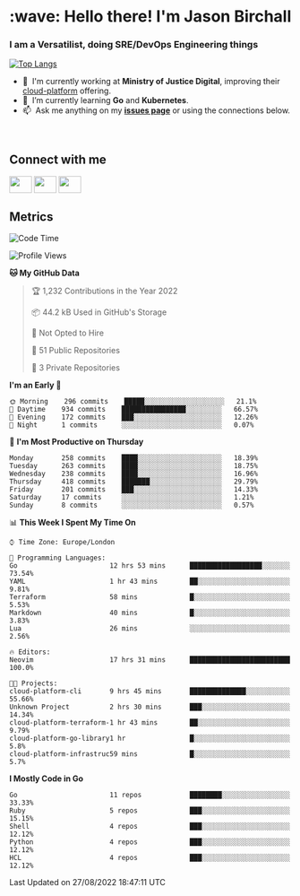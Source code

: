<h1 align="left" id="jason-title">:wave: Hello there! I'm Jason Birchall</h1>
<h3 align="left">I am a Versatilist, doing SRE/DevOps Engineering things</h3>

[![Top Langs](https://github-readme-stats.vercel.app/api?username=jasonBirchall&show_icons=true&count_private=true&include_all_commits=true&theme=gruvbox)](https://github.com/anuraghazra/github-readme-stats)

- :office: &nbsp;I'm currently working at **Ministry of Justice Digital**, improving their [cloud-platform](https://github.com/ministryofjustice/cloud-platform) offering.
- :seedling: &nbsp;I’m currently learning **Go** and **Kubernetes**.
- :mailbox: &nbsp;Ask me anything on my **[issues page]** or using the connections below.


<br>

<h2>Connect with me</h2>
<p>
<a href="https://twitter.com/jsonBirchall" target="blank"><img align="center" src="https://cdn.jsdelivr.net/npm/simple-icons@3.0.1/icons/twitter.svg" alt="" height="30" width="40" /></a>
<a href="https://keybase.io/json0" target="blank"><img align="center" src="https://cdn.jsdelivr.net/npm/simple-icons@3.0.1/icons/keybase.svg" alt="" height="30" width="40" /></a>
<a href="https://www.reddit.com/user/kakorate" target="blank"><img align="center" src="https://cdn.jsdelivr.net/npm/simple-icons@3.0.1/icons/reddit.svg" alt="" height="30" width="40" /></a>
</p>

<h2>Metrics</h2>

<!--START_SECTION:waka-->
![Code Time](http://img.shields.io/badge/Code%20Time-718%20hrs%2014%20mins-blue)

![Profile Views](http://img.shields.io/badge/Profile%20Views-0-blue)

**🐱 My GitHub Data** 

> 🏆 1,232 Contributions in the Year 2022
 > 
> 📦 44.2 kB Used in GitHub's Storage 
 > 
> 🚫 Not Opted to Hire
 > 
> 📜 51 Public Repositories 
 > 
> 🔑 3 Private Repositories  
 > 
**I'm an Early 🐤** 

```text
🌞 Morning    296 commits    █████░░░░░░░░░░░░░░░░░░░░   21.1% 
🌆 Daytime    934 commits    ████████████████░░░░░░░░░   66.57% 
🌃 Evening    172 commits    ███░░░░░░░░░░░░░░░░░░░░░░   12.26% 
🌙 Night      1 commits      ░░░░░░░░░░░░░░░░░░░░░░░░░   0.07%

```
📅 **I'm Most Productive on Thursday** 

```text
Monday       258 commits    ████░░░░░░░░░░░░░░░░░░░░░   18.39% 
Tuesday      263 commits    ████░░░░░░░░░░░░░░░░░░░░░   18.75% 
Wednesday    238 commits    ████░░░░░░░░░░░░░░░░░░░░░   16.96% 
Thursday     418 commits    ███████░░░░░░░░░░░░░░░░░░   29.79% 
Friday       201 commits    ███░░░░░░░░░░░░░░░░░░░░░░   14.33% 
Saturday     17 commits     ░░░░░░░░░░░░░░░░░░░░░░░░░   1.21% 
Sunday       8 commits      ░░░░░░░░░░░░░░░░░░░░░░░░░   0.57%

```


📊 **This Week I Spent My Time On** 

```text
⌚︎ Time Zone: Europe/London

💬 Programming Languages: 
Go                       12 hrs 53 mins      ██████████████████░░░░░░░   73.54% 
YAML                     1 hr 43 mins        ██░░░░░░░░░░░░░░░░░░░░░░░   9.81% 
Terraform                58 mins             █░░░░░░░░░░░░░░░░░░░░░░░░   5.53% 
Markdown                 40 mins             █░░░░░░░░░░░░░░░░░░░░░░░░   3.83% 
Lua                      26 mins             ░░░░░░░░░░░░░░░░░░░░░░░░░   2.56%

🔥 Editors: 
Neovim                   17 hrs 31 mins      █████████████████████████   100.0%

🐱‍💻 Projects: 
cloud-platform-cli       9 hrs 45 mins       ██████████████░░░░░░░░░░░   55.66% 
Unknown Project          2 hrs 30 mins       ███░░░░░░░░░░░░░░░░░░░░░░   14.34% 
cloud-platform-terraform-1 hr 43 mins        ██░░░░░░░░░░░░░░░░░░░░░░░   9.79% 
cloud-platform-go-library1 hr                █░░░░░░░░░░░░░░░░░░░░░░░░   5.8% 
cloud-platform-infrastruc59 mins             █░░░░░░░░░░░░░░░░░░░░░░░░   5.7%

```

**I Mostly Code in Go** 

```text
Go                       11 repos            ████████░░░░░░░░░░░░░░░░░   33.33% 
Ruby                     5 repos             ███░░░░░░░░░░░░░░░░░░░░░░   15.15% 
Shell                    4 repos             ███░░░░░░░░░░░░░░░░░░░░░░   12.12% 
Python                   4 repos             ███░░░░░░░░░░░░░░░░░░░░░░   12.12% 
HCL                      4 repos             ███░░░░░░░░░░░░░░░░░░░░░░   12.12%

```



 Last Updated on 27/08/2022 18:47:11 UTC
<!--END_SECTION:waka-->

<!-- links -->

[issues page]: https://github.com/jasonBirchall/jasonBirchall/issues "jasonBirchall/issues"
